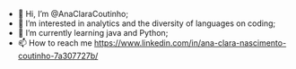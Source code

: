 - 👋 Hi, I’m @AnaClaraCoutinho;
- 👀 I’m interested in analytics and the diversity of languages on coding;
- 🌱 I’m currently learning java and Python;
- 📫 How to reach me https://www.linkedin.com/in/ana-clara-nascimento-coutinho-7a307727b/

<!---
AnaClaraCoutinho/AnaClaraCoutinho is a ✨ special ✨ repository because its `README.md` (this file) appears on your GitHub profile.
You can click the Preview link to take a look at your changes.
--->

